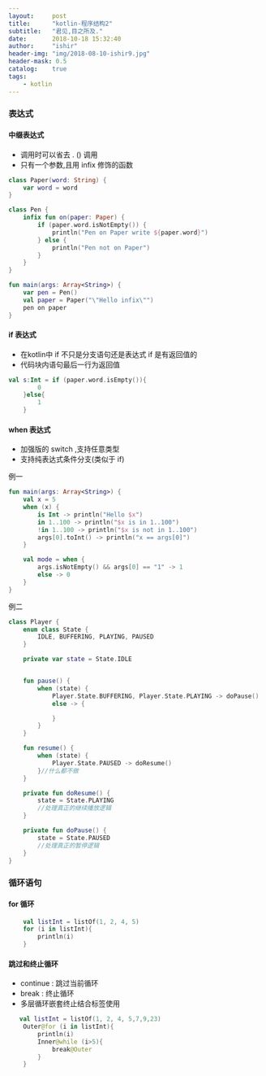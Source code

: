 ```yaml
---
layout:     post
title:      "kotlin-程序结构2"
subtitle:   "君见,目之所及."
date:       2018-10-18 15:32:40
author:     "ishir"
header-img: "img/2018-08-10-ishir9.jpg"
header-mask: 0.5
catalog:    true
tags:
    - kotlin
---
```

**<font size="5">  </font>**
<!--上标:º ¹ ² ³ ⁴⁵ ⁶ ⁷ ⁸ ⁹ ⁺ ⁻ ⁼ ⁽ ⁾ ⁿ ′ ½下标:₀ ₁ ₂ ₃ ₄ ₅ ₆ ₇ ₈ ₉ ₊ ₋ ₌ ₍ ₎
[<font size="2" color="#006666">包级函数</font>](#package)<p id = "package"></p>-->

### 表达式

####  中缀表达式

- 调用时可以省去 . () 调用
- 只有一个参数,且用 infix 修饰的函数


```kt
class Paper(word: String) {
    var word = word
}

class Pen {
    infix fun on(paper: Paper) {
        if (paper.word.isNotEmpty()) {
            println("Pen on Paper write ${paper.word}")
        } else {
            println("Pen not on Paper")
        }
    }
}

fun main(args: Array<String>) {
    var pen = Pen()
    val paper = Paper("\"Hello infix\"")
    pen on paper
}
```

#### if 表达式

- 在kotlin中 if 不只是分支语句还是表达式 if 是有返回值的
- 代码块内语句最后一行为返回值

```kt
val s:Int = if (paper.word.isEmpty()){
        0
    }else{
        1
    }
```

#### when 表达式

- 加强版的 switch ,支持任意类型
- 支持纯表达式条件分支(类似于 if)

例一

```kt
fun main(args: Array<String>) {
    val x = 5
    when (x) {
        is Int -> println("Hello $x")
        in 1..100 -> println("$x is in 1..100")
        !in 1..100 -> println("$x is not in 1..100")
        args[0].toInt() -> println("x == args[0]")
    }

    val mode = when {
        args.isNotEmpty() && args[0] == "1" -> 1
        else -> 0
    }
}
```

例二

```kt
class Player {
    enum class State {
        IDLE, BUFFERING, PLAYING, PAUSED
    }

    private var state = State.IDLE


    fun pause() {
        when (state) {
            Player.State.BUFFERING, Player.State.PLAYING -> doPause()
            else -> {

            }
        }
    }

    fun resume() {
        when (state) {
            Player.State.PAUSED -> doResume()
        }//什么都不做
    }

    private fun doResume() {
        state = State.PLAYING
        //处理真正的继续播放逻辑
    }

    private fun doPause() {
        state = State.PAUSED
        //处理真正的暂停逻辑
    }
}
```

### 循环语句

#### for 循环

```kt
    val listInt = listOf(1, 2, 4, 5)
    for (i in listInt){
        println(i)
    }
```

#### 跳过和终止循环

- continue : 跳过当前循环
- break : 终止循环
- 多层循环嵌套终止结合标签使用

```kt
   val listInt = listOf(1, 2, 4, 5,7,9,23)
    Outer@for (i in listInt){
        println(i)
        Inner@while (i>5){
            break@Outer
        }
    }
```





